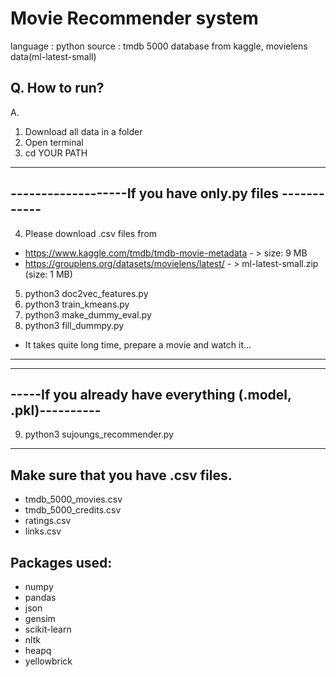 # Movie Recommender system

language : python
source : tmdb 5000 database from kaggle, movielens data(ml-latest-small)

## Q. How to run?
A.
1) Download all data in a folder
2) Open terminal
3) cd YOUR PATH
------------------------------------------------------------
-------------------If you have only.py files ------------
------------------------------------------------------------
4) Please download .csv files from

* https://www.kaggle.com/tmdb/tmdb-movie-metadata - > size: 9 MB
* https://grouplens.org/datasets/movielens/latest/ - > ml-latest-small.zip (size: 1 MB)

5) python3 doc2vec_features.py
6) python3 train_kmeans.py
7) python3 make_dummy_eval.py
8) python3 fill_dummpy.py
* It takes quite long time, prepare a movie and watch it...
------------------------------------------------------------

------------------------------------------------------------
-----If you already have everything (.model, .pkl)----------
------------------------------------------------------------
9) python3 sujoungs_recommender.py
-------------------------------------------------------------

## Make sure that you have .csv files.
* tmdb_5000_movies.csv
* tmdb_5000_credits.csv
* ratings.csv
* links.csv


## Packages used:
* numpy
* pandas
* json
* gensim
* scikit-learn
* nltk
* heapq
* yellowbrick
